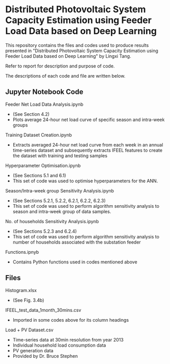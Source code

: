 # Distributed Photovoltaic System Capacity Estimation using Feeder Load Data based on Deep Learning

This repository contains the files and codes used to produce results presented in "Distributed Photovoltaic System Capacity Estimation using Feeder Load Data based on Deep Learning" by Lingxi Tang.

Refer to report for description and purpose of code. 

The descriptions of each code and file are written below. 


## Jupyter Notebook Code

Feeder Net Load Data Analysis.ipynb
- (See Section 4.2) 
- Plots average 24-hour net load curve of specific season and intra-week groups

Training Dataset Creation.ipynb
- Extracts averaged 24-hour net load curve from each week in an annual time-series dataset and subsequently extracts IFEEL features to create the dataset with training and testing samples

Hyperparameter Optimisation.ipynb
- (See Sections 5.1 and 6.1) 
- This set of code was used to optimise hyperparameters for the ANN. 

Season/Intra-week group Sensitivity Analysis.ipynb
- (See Sections 5.2.1, 5.2.2, 6.2.1, 6.2.2, 6.2.3)
- This set of code was used to perform algorithm sensitivity analysis to season and intra-week group of data samples. 

No. of households Sensitivity Analysis.ipynb
- (See Sections 5.2.3 and 6.2.4)
- This set of code was used to perform algorithm sensitivity analysis to number of households associated with the substation feeder

Functions.ipnyb
- Contains Python functions used in codes mentioned above

## Files

Histogram.xlsx
- (See Fig. 3.4b)

IFEEL_test_data_1month_30mins.csv
- Imported in some codes above for its column headings

Load + PV Dataset.csv
- Time-series data at 30min resolution from year 2013
- Individual household load consumption data
- PV generation data 
- Provided by Dr. Bruce Stephen


